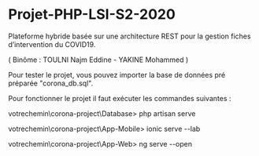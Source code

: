 # Projet-PHP-LSI-S2-2020
Plateforme hybride basée sur une architecture REST pour la gestion fiches d’intervention du COVID19.

( Binôme : TOULNI Najm Eddine - YAKINE Mohammed )


Pour tester le projet, vous pouvez importer la base de données pré préparée "corona_db.sql".


Pour fonctionner le projet il faut exécuter les commandes suivantes :

votrechemin\corona-project\Database> php artisan serve

votrechemin\corona-project\App-Mobile> ionic serve --lab

votrechemin\corona-project\App-Web> ng serve --open
